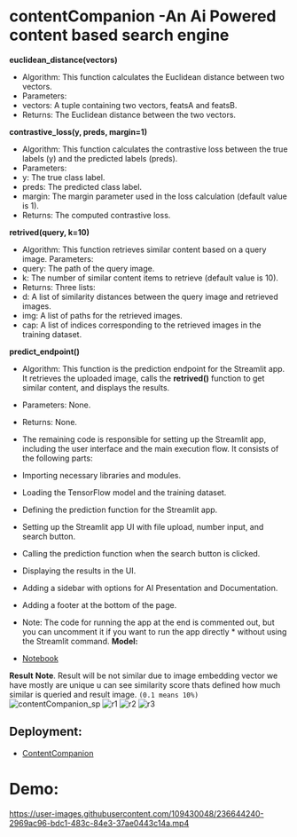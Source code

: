 # contentCompanion -An Ai Powered content based search engine
**euclidean_distance(vectors)**

* Algorithm: This function calculates the Euclidean distance between two vectors.
* Parameters:
* vectors: A tuple containing two vectors, featsA and featsB.
* Returns: The Euclidean distance between the two vectors.

**contrastive_loss(y, preds, margin=1)**

* Algorithm: This function calculates the contrastive loss between the true labels (y) and the predicted labels (preds).
* Parameters:
* y: The true class label.
* preds: The predicted class label.
* margin: The margin parameter used in the loss calculation (default value is 1).
* Returns: The computed contrastive loss.

**retrived(query, k=10)**

* Algorithm: This function retrieves similar content based on a query image.
Parameters:
* query: The path of the query image.
* k: The number of similar content items to retrieve (default value is 10).
* Returns: Three lists:
* d: A list of similarity distances between the query image and retrieved images.
* img: A list of paths for the retrieved images.
* cap: A list of indices corresponding to the retrieved images in the training dataset.

**predict_endpoint()**

* Algorithm: This function is the prediction endpoint for the Streamlit app. It retrieves the uploaded image,
 calls the **retrived()** function to get similar content, and displays the results.
* Parameters: None.
* Returns: None.
* The remaining code is responsible for setting up the Streamlit app, including the user interface and the main execution flow. It consists of the following parts:

* Importing necessary libraries and modules.
* Loading the TensorFlow model and the training dataset.
* Defining the prediction function for the Streamlit app.
* Setting up the Streamlit app UI with file upload, number input, and search button.
* Calling the prediction function when the search button is clicked.
* Displaying the results in the UI.
* Adding a sidebar with options for AI Presentation and Documentation.
* Adding a footer at the bottom of the page.
* Note: The code for running the app at the end is commented out, but you can uncomment it if you want to run the app directly * without using the Streamlit command.
**Model:**
* [Notebook](https://github.com/asjad895/SE_streamlit_deployment/tree/main/Notebook)
  
**Result**
**Note**. Result will be not similar due to image embedding vector we have mostly are unique u can see similarity score thats defined how much similar is queried and result image.
```(0.1 means 10%)```
  ![contentCompanion_sp](https://github.com/asjad895/SE_streamlit_deployment/assets/109430048/dd19fe0d-addb-4cde-aa9b-37fb21e686fd)
  ![r1](https://github.com/asjad895/SE_streamlit_deployment/assets/109430048/6ced4d37-64f1-4035-84e4-443d03d70465)
  ![r2](https://github.com/asjad895/SE_streamlit_deployment/assets/109430048/572ea53d-41b1-4b85-97d3-24a0efd358e9)
  ![r3](https://github.com/asjad895/SE_streamlit_deployment/assets/109430048/8ec21848-0777-494f-8eff-12ae9f8a2b01)



## Deployment:
* [ContentCompanion](https://contentcompanion.streamlit.app/)

# Demo:


https://user-images.githubusercontent.com/109430048/236644240-2969ac96-bdc1-483c-84e3-37ae0443c14a.mp4

